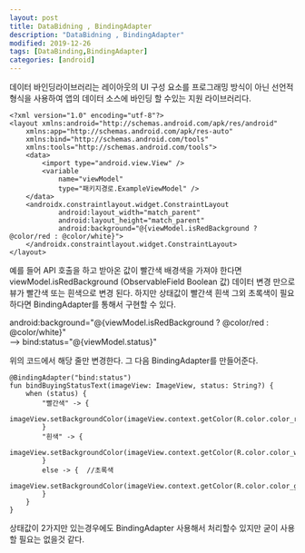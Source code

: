 ```yaml
---
layout: post
title: DataBidning , BindingAdapter
description: "DataBidning , BindingAdapter"
modified: 2019-12-26
tags: [DataBinding,BindingAdapter]
categories: [android]
---
```


데이터 바인딩라이브러리는 레이아웃의 UI 구성 요소를 프로그래밍 방식이 아닌 선언적 형식을 사용하여 앱의 데이터 소스에 바인딩 할 수있는 지원 라이브러리다.  

```
<?xml version="1.0" encoding="utf-8"?>
<layout xmlns:android="http://schemas.android.com/apk/res/android"
    xmlns:app="http://schemas.android.com/apk/res-auto"
    xmlns:bind="http://schemas.android.com/tools"
    xmlns:tools="http://schemas.android.com/tools">
    <data>
        <import type="android.view.View" />
        <variable
            name="viewModel"
            type="패키지경로.ExampleViewModel" />
    </data>
    <androidx.constraintlayout.widget.ConstraintLayout
            android:layout_width="match_parent"
            android:layout_height="match_parent"
            android:background="@{viewModel.isRedBackground ? @color/red : @color/white}">
    </androidx.constraintlayout.widget.ConstraintLayout>
</layout>

```

예를 들어 API 호출을 하고 받아온 값이 빨간색 배경색을 가져야 한다면 viewModel.isRedBackground (ObservableField Boolean 값) 데이터 변경 만으로 뷰가 빨간색 또는 흰색으로 변경 된다. 하지만 상태값이 빨간색 흰색 그외 초록색이 필요하다면 BindingAdapter를 통해서 구현할 수 있다. 


android:background="@{viewModel.isRedBackground ? @color/red : @color/white}"  
--> bind:status="@{viewModel.status}"  

위의 코드에서 해당 줄만 변경한다. 그 다음 BindingAdapter를 만들어준다.  

```
@BindingAdapter("bind:status")
fun bindBuyingStatusText(imageView: ImageView, status: String?) {
    when (status) {
        "빨간색" -> {
            imageView.setBackgroundColor(imageView.context.getColor(R.color.color_red))
        }
        "흰색" -> {
            imageView.setBackgroundColor(imageView.context.getColor(R.color.color_white))
        }
        else -> {  //초록색
            imageView.setBackgroundColor(imageView.context.getColor(R.color.color_green))
        }
    }
}

```

상태값이 2가지만 있는경우에도 BindingAdapter 사용해서 처리할수 있지만 굳이 사용할 필요는 없을것 같다.